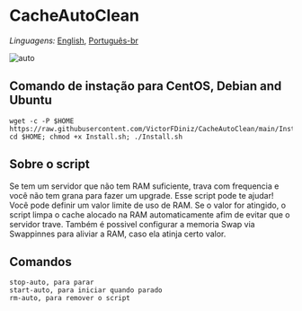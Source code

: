 # CacheAutoClean

_Linguagens:_ <a href="https://github.com/VictorFDiniz/CacheAutoClean/edit/main/README.md">English</a>, <a href="https://github.com/VictorFDiniz/CacheAutoClean/blob/main/README.pt-br.md">Português-br<a/>

![auto](https://user-images.githubusercontent.com/86570043/124396536-8eb5db80-dce0-11eb-891b-86b993047dd1.png)

## Comando de instação para CentOS, Debian and Ubuntu
```
wget -c -P $HOME https://raw.githubusercontent.com/VictorFDiniz/CacheAutoClean/main/Install.sh; cd $HOME; chmod +x Install.sh; ./Install.sh
```

## Sobre o script
Se tem um servidor que não tem RAM suficiente, trava com frequencia e você não tem grana para fazer um upgrade. Esse script pode te ajudar! Você pode definir um valor limite de uso de RAM. Se o valor for atingido, o script limpa o cache alocado na RAM automaticamente afim de evitar que o servidor trave. Também é possivel configurar a memoria Swap via Swappinnes para aliviar a RAM, caso ela atinja certo valor.

## Comandos
```
stop-auto, para parar
start-auto, para iniciar quando parado
rm-auto, para remover o script
```
